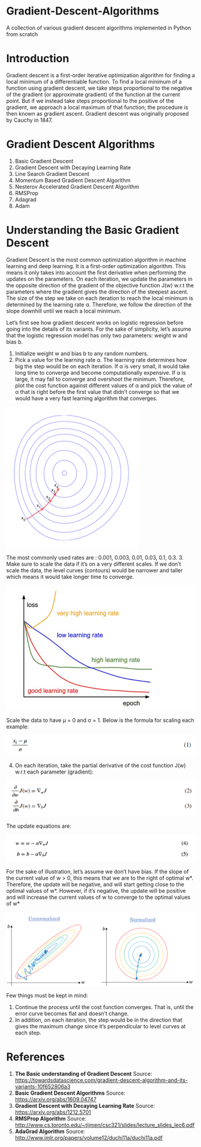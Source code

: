 # Gradient-Descent-Algorithms
A collection of various gradient descent algorithms implemented in Python from scratch

# Introduction
Gradient descent is a first-order iterative optimization algorithm for finding a local minimum of a differentiable function. To find a local minimum of a function using gradient descent, we take steps proportional to the negative of the gradient (or approximate gradient) of the function at the current point. But if we instead take steps proportional to the positive of the gradient, we approach a local maximum of that function; the procedure is then known as gradient ascent. Gradient descent was originally proposed by Cauchy in 1847. 

# Gradient Descent Algorithms
1) Basic Gradient Descent
2) Gradient Descent with Decaying Learning Rate
3) Line Search Gradient Descent
4) Momentum Based Gradient Descent Algorithm
5) Nesterov Accelerated Gradient Descent Algorithm
6) RMSProp
7) Adagrad
8) Adam

# Understanding the Basic Gradient Descent
Gradient Descent is the most common optimization algorithm in machine learning and deep learning. It is a first-order optimization algorithm. This means it only takes into account the first derivative when performing the updates on the parameters. On each iteration, we update the parameters in the opposite direction of the gradient of the objective function J(w) w.r.t the parameters where the gradient gives the direction of the steepest ascent. The size of the step we take on each iteration to reach the local minimum is determined by the learning rate α. Therefore, we follow the direction of the slope downhill until we reach a local minimum.

Let’s first see how gradient descent works on logistic regression before going into the details of its variants. For the sake of simplicity, let’s assume that the logistic regression model has only two parameters: weight w and bias b.
1. Initialize weight w and bias b to any random numbers.
2. Pick a value for the learning rate α. The learning rate determines how big the step would be on each iteration.
If α is very small, it would take long time to converge and become computationally expensive.
If α is large, it may fail to converge and overshoot the minimum.
Therefore, plot the cost function against different values of α and pick the value of α that is right before the first value that didn’t converge so that we would have a very fast learning algorithm that converges. 

![](Images/grad1.png)

The most commonly used rates are : 0.001, 0.003, 0.01, 0.03, 0.1, 0.3.
3. Make sure to scale the data if it’s on a very different scales. If we don’t scale the data, the level curves (contours) would be narrower and taller which means it would take longer time to converge.

![](Images/grad2.png)

Scale the data to have μ = 0 and σ = 1. Below is the formula for scaling each example:

![](Images/formula1.png)

4. On each iteration, take the partial derivative of the cost function J(w) w.r.t each parameter (gradient):

![](Images/formula23.png)

The update equations are:

![](Images/formula4.png)

For the sake of illustration, let’s assume we don’t have bias. If the slope of the current value of w > 0, this means that we are to the right of optimal w*. Therefore, the update will be negative, and will start getting close to the optimal values of w*. However, if it’s negative, the update will be positive and will increase the current values of w to converge to the optimal values of w*

![](Images/grad3.png)

Few things must be kept in mind:
1. Continue the process until the cost function converges. That is, until the error curve becomes flat and doesn’t change.
2. In addition, on each iteration, the step would be in the direction that gives the maximum change since it’s perpendicular to level curves at each step.

# References
1) **The Basic understanding of Gradient Descent** Source: https://towardsdatascience.com/gradient-descent-algorithm-and-its-variants-10f652806a3
2) **Basic Gradient Descent Algorithms** Source: https://arxiv.org/abs/1609.04747
3) **Gradient Descent with Decaying Learning Rate** Source: https://arxiv.org/abs/1212.5701
4) **RMSProp Algorithm** Source: http://www.cs.toronto.edu/~tijmen/csc321/slides/lecture_slides_lec6.pdf
5) **AdaGrad Algorithm** Source: http://www.jmlr.org/papers/volume12/duchi11a/duchi11a.pdf
